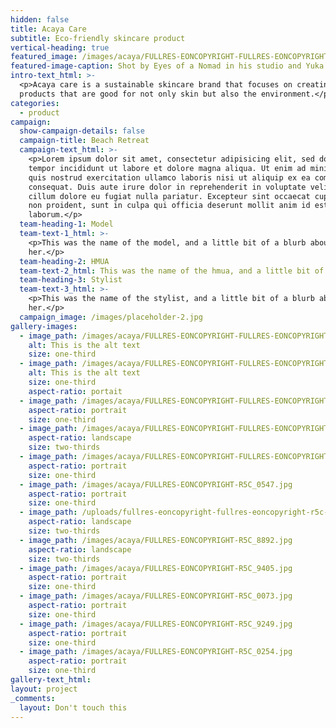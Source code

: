 ```yaml
---
hidden: false
title: Acaya Care
subtitle: Eco-friendly skincare product
vertical-heading: true
featured_image: /images/acaya/FULLRES-EONCOPYRIGHT-FULLRES-EONCOPYRIGHT-Acaya-Care0337.jpg
featured-image-caption: Shot by Eyes of a Nomad in his studio and Yuka Villa for the campaign shoot
intro-text_html: >-
  <p>Acaya care is a sustainable skincare brand that focuses on creating
  products that are good for not only skin but also the environment.</p>
categories:
  - product
campaign:
  show-campaign-details: false
  campaign-title: Beach Retreat
  campaign-text_html: >-
    <p>Lorem ipsum dolor sit amet, consectetur adipisicing elit, sed do eiusmod
    tempor incididunt ut labore et dolore magna aliqua. Ut enim ad minim veniam,
    quis nostrud exercitation ullamco laboris nisi ut aliquip ex ea commodo
    consequat. Duis aute irure dolor in reprehenderit in voluptate velit esse
    cillum dolore eu fugiat nulla pariatur. Excepteur sint occaecat cupidatat
    non proident, sunt in culpa qui officia deserunt mollit anim id est
    laborum.</p>
  team-heading-1: Model
  team-text-1_html: >-
    <p>This was the name of the model, and a little bit of a blurb about
    her.</p>
  team-heading-2: HMUA
  team-text-2_html: This was the name of the hmua, and a little bit of a blurb about her.
  team-heading-3: Stylist
  team-text-3_html: >-
    <p>This was the name of the stylist, and a little bit of a blurb about
    her.</p>
  campaign_image: /images/placeholder-2.jpg
gallery-images:
  - image_path: /images/acaya/FULLRES-EONCOPYRIGHT-FULLRES-EONCOPYRIGHT-Acaya-Care0733.jpg
    alt: This is the alt text
    size: one-third
  - image_path: /images/acaya/FULLRES-EONCOPYRIGHT-FULLRES-EONCOPYRIGHT-Acaya-Care0512.jpg
    alt: This is the alt text
    size: one-third
    aspect-ratio: portait
  - image_path: /images/acaya/FULLRES-EONCOPYRIGHT-FULLRES-EONCOPYRIGHT-Acaya-Care0420.jpg
    aspect-ratio: portrait
    size: one-third
  - image_path: /images/acaya/FULLRES-EONCOPYRIGHT-FULLRES-EONCOPYRIGHT-Acaya-Care0753.jpg
    aspect-ratio: landscape
    size: two-thirds
  - image_path: /images/acaya/FULLRES-EONCOPYRIGHT-FULLRES-EONCOPYRIGHT-Acaya-Care0576.jpg
    aspect-ratio: portrait
    size: one-third
  - image_path: /images/acaya/FULLRES-EONCOPYRIGHT-R5C_0547.jpg
    aspect-ratio: portrait
    size: one-third
  - image_path: /uploads/fullres-eoncopyright-fullres-eoncopyright-r5c-9980.jpg
    aspect-ratio: landscape
    size: two-thirds
  - image_path: /images/acaya/FULLRES-EONCOPYRIGHT-R5C_8892.jpg
    aspect-ratio: landscape
    size: two-thirds
  - image_path: /images/acaya/FULLRES-EONCOPYRIGHT-R5C_9405.jpg
    aspect-ratio: portrait
    size: one-third
  - image_path: /images/acaya/FULLRES-EONCOPYRIGHT-R5C_0073.jpg
    aspect-ratio: portrait
    size: one-third
  - image_path: /images/acaya/FULLRES-EONCOPYRIGHT-R5C_9249.jpg
    aspect-ratio: portrait
    size: one-third
  - image_path: /images/acaya/FULLRES-EONCOPYRIGHT-R5C_0254.jpg
    aspect-ratio: portrait
    size: one-third
gallery-text_html:
layout: project
_comments:
  layout: Don't touch this
---
```


